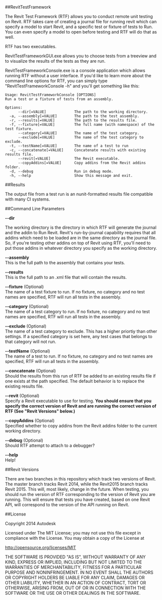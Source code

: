 ##RevitTestFramework

The Revit Test Framework (RTF) allows you to conduct remote unit testing on Revit. RTF takes care of creating a journal file for running revit which can specify a model to start Revit, and a specific test or fixture of tests to Run. You can even specify a model to open before testing and RTF will do that as well. 

RTF has two executables. 

RevitTestFrameworkGUI.exe allows you to choose tests from a treeview and to visualize the results of the tests as they are run.

RevitTestFrameworkConsole.exe is a console application which allows running RTF without a user interface. If you'd like to learn more about the command line options for RTF, you can simply type "RevitTestFrameworkConsole -h" and you'll get something like this:

    Usage: RevitTestFrameworkConsole [OPTIONS]
    Run a test or a fixture of tests from an assembly.

    Options:
          --dir[=VALUE]             The path to the working directory.
      -a, --assembly[=VALUE]        The path to the test assembly.
      -r, --results[=VALUE]         The path to the results file.
      -f, --fixture[=VALUE]         The full name (with namespace) of the test fixture.
          --category[=VALUE]        The name of the test category.
          --exclude[=VALUE]         The name of the test category to exclude.
      -t, --testName[=VALUE]        The name of a test to run
      -c, --concatenate[=VALUE]     Concatenate results with existing results file.
          --revit[=VALUE]           The Revit executable.
          --copyAddins[=VALUE]      Copy addins from the Revit addins folder.
      -d, --debug                   Run in debug mode.
      -h, --help                    Show this message and exit.

##Results  

The output file from a test run is an nunit-formatted results file compatible with many CI systems.

##Command Line Parameters

**--dir**

The working directory is the directory in which RTF will generate the journal and the addin to Run Revit. Revit's run-by-journal capability requires that all addins which need to be loaded are in the same directory as the journal file. So, if you're testing other addins on top of Revit using RTF, you'll need to put those addins in whatever directory you specify as the working directory.

**--assembly**  
This is the full path to the assembly that contains your tests.

**--results**  
This is the full path to an .xml file that will contain the results.

**--fixture** (Optional)  
The name of a test fixture to run. If no fixture, no category and no test names are specified, RTF will run all tests in the assembly.

**--category** (Optional)  
The name of a test category to run. If no fixture, no category and no test names are specified, RTF will run all tests in the assembly.

**--exclude** (Optional)  
The name of a test category to exclude. This has a higher priortiy than other settings. If a specified category is set here, any test cases
that belongs to that category will not run.

**--testName** (Optional)  
The name of a test to run. If no fixture, no category and no test names are specified, RTF will run all tests in the assembly.

**--concatenate** (Optional)  
Should the results from this run of RTF be added to an existing results file if one exists at the path specified. The default behavior is to replace the existing results file.

**--revit** (Optional)  
Specify a Revit executable to use for testing. **You should ensure that you specify the correct version of Revit and are running the correct version of RTF (See "Revit Versions" below.)**

**--copyAddins** (Optional)  
Specified whether to copy addins from the Revit addins folder to the current working directory.

**--debug** (Optional)  
Should RTF attempt to attach to a debugger?

**--help**  
Help!

##Revit Versions

There are two branches in this repository which track two versions of Revit. The master branch tracks Revit 2014, while the Revit2015 branch tracks Revit 2015. This will, most likely, change in the future. When testing, you should run the version of RTF corresponding to the version of Revit you are running. This will ensure that tests you have created, based on one Revit API, will correspond to the version of the API running on Revit.

##License

Copyright 2014 Autodesk

Licensed under The MIT License; you may not use this file except in compliance with the License. You may obtain a copy of the License at

http://opensource.org/licenses/MIT

THE SOFTWARE IS PROVIDED "AS IS", WITHOUT WARRANTY OF ANY KIND, EXPRESS OR
IMPLIED, INCLUDING BUT NOT LIMITED TO THE WARRANTIES OF MERCHANTABILITY,
FITNESS FOR A PARTICULAR PURPOSE AND NONINFRINGEMENT. IN NO EVENT SHALL THE
AUTHORS OR COPYRIGHT HOLDERS BE LIABLE FOR ANY CLAIM, DAMAGES OR OTHER
LIABILITY, WHETHER IN AN ACTION OF CONTRACT, TORT OR OTHERWISE, ARISING FROM,
OUT OF OR IN CONNECTION WITH THE SOFTWARE OR THE USE OR OTHER DEALINGS IN
THE SOFTWARE.
